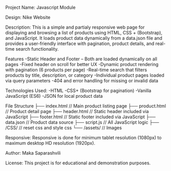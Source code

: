 Project Name: Javascript Module 

Design: Nike Website

Description:
This is a simple and partialy responsive web page for displaying and browsing a list of products using HTML, CSS + (Bootstrap), and JavaScript. It loads product data dynamically from a data.json file and provides a user-friendly interface with pagination, product details, and real-time search functionality.

Features
-Static Header and Footer – Both are loaded dynamically on all pages
-Fixed header on scroll for better UX
-Dynamic product rendering with pagination (6 products per page)
-Real-time search that filters products by title, description, or category
-Individual product pages loaded via query parameters
-404 and error handling for missing or invalid data

Technologies Used:
-HTML
-CSS+  (Bootstrap for pagination)
-Vanilla JavaScript (ES6)
-JSON for local product data

File Structure
├── index.html              // Main product listing page
├── product.html            // Product detail page
├── header.html             // Static header included via JavaScript
├── footer.html             // Static footer included via JavaScript
├── data.json               // Product data source
├── script.js               // All JavaScript logic
├── /CSS/                   // reset css and style css
└── /assets/                // Images

Responsive:
Responsive is done for minimum tablet resolution (1080px) to maximum desktop HD resolution (1920px).

Author:
Maka Saparashvili

License:
This project is for educational and demonstration purposes.
